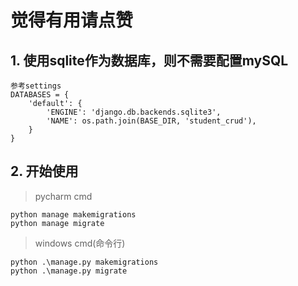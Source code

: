 # 觉得有用请点赞

## 1. 使用sqlite作为数据库，则不需要配置mySQL
```
参考settings
DATABASES = {
    'default': {
        'ENGINE': 'django.db.backends.sqlite3',
        'NAME': os.path.join(BASE_DIR, 'student_crud'),
    }
}
```
## 2. 开始使用
> pycharm cmd
```
python manage makemigrations
python manage migrate
```
> windows cmd(命令行)
```
python .\manage.py makemigrations
python .\manage.py migrate
```

